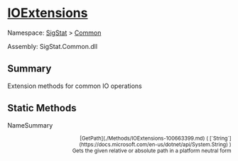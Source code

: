 # [IOExtensions](./IOExtensions.md)

Namespace: [SigStat]() > [Common](./README.md)

Assembly: SigStat.Common.dll

## Summary
Extension methods for common IO operations

## Static Methods

NameSummary

<div style="text-align: right"><sub>[GetPath](./Methods/IOExtensions-100663399.md) ( [`String`](https://docs.microsoft.com/en-us/dotnet/api/System.String) )</sub></ div ><div style="text-align: right"><sub>Gets the given relative or absolute path in a platform neutral form</sub></ div ><br>


